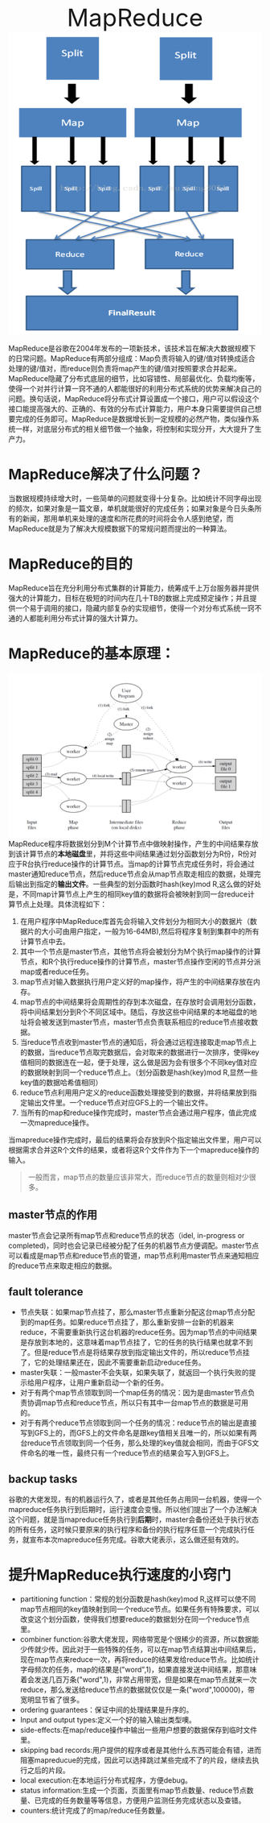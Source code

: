 <center><font size=10>MapReduce</font></center>

<div align=center><img width="600" height="600" src="https://github.com/sworduo/Course/blob/master/pic/MIT6.824/LEC-1/MapReduce-2.png" alt="overview"/></div>


MapReduce是谷歌在2004年发布的一项新技术，该技术旨在解决大数据规模下的日常问题。MapReduce有两部分组成：Map负责将输入的键/值对转换成适合处理的键/值对，而reduce则负责将map产生的键/值对按照要求合并起来。MapReduce隐藏了分布式底层的细节，比如容错性、局部最优化、负载均衡等，使得一个对并行计算一窍不通的人都能很好的利用分布式系统的优势来解决自己的问题。换句话说，MapReduce将分布式计算设置成一个接口，用户可以假设这个接口能提高强大的、正确的、有效的分布式计算能力，用户本身只需要提供自己想要完成的任务即可。MapReduce是数据增长到一定规模的必然产物，类似操作系统一样，对底层分布式的相关细节做一个抽象，将控制和实现分开，大大提升了生产力。  

#	MapReduce解决了什么问题？
当数据规模持续增大时，一些简单的问题就变得十分复杂。比如统计不同字母出现的频次，如果对象是一篇文章，单机就能很好的完成任务；如果对象是今日头条所有的新闻，那用单机来处理的速度和所花费的时间将会令人感到绝望，而MapReduce就是为了解决大规模数据下的常规问题而提出的一种算法。

#	MapReduce的目的
MapReduce旨在充分利用分布式集群的计算能力，统筹成千上万台服务器并提供强大的计算能力，目标在极短的时间内在几十TB的数据上完成预定操作；并且提供一个易于调用的接口，隐藏内部复杂的实现细节，使得一个对分布式系统一窍不通的人都能利用分布式计算的强大计算力。

#	MapReduce的基本原理：
![Execution overview](https://github.com/sworduo/Course/blob/master/pic/MIT6.824/LEC-1/MapReduce-1.png "overview")
MapReduce程序将数据划分到M个计算节点中做映射操作，产生的中间结果存放到该计算节点的**本地磁盘**里，并将这些中间结果通过划分函数划分为R份，R份对应于R台执行reduce操作的计算节点。当map的计算节点完成任务时，将会通过master通知reduce节点，然后reduce节点会从map节点取走相应的数据，处理完后输出到指定的**输出文件**。一些典型的划分函数时hash(key)mod R,这么做的好处是，不同map计算节点上产生的相同key值的数据将会被映射到同一台reduce计算节点上处理。具体流程如下：  
1.	在用户程序中MapReduce库首先会将输入文件划分为相同大小的数据片（数据片的大小可由用户指定，一般为16-64MB),然后将程序复制到集群中的所有计算节点中去。
2.	其中一个节点是master节点，其他节点将会被划分为M个执行map操作的计算节点，和R个执行reduce操作的计算节点，master节点操作空闲的节点并分派map或者reduce任务。
3.	map节点对输入数据执行用户定义好的map操作，将产生的中间结果存放在内存。
4.	map节点的中间结果将会周期性的存到本次磁盘，在存放时会调用划分函数，将中间结果划分到R个不同区域中。随后，存放这些中间结果的本地磁盘的地址将会被发送到master节点，master节点负责联系相应的reduce节点接收数据。
5.	当reduce节点收到master节点的通知后，将会通过远程连接取走map节点上的数据，当reduce节点取完数据后，会对取来的数据进行一次排序，使得key值相同的数据连在一起，便于处理，这么做是因为会有很多个不同key值对应的数据映射到同一个reduce节点上。（划分函数是hash(key)mod R,显然一些key值的数据哈希值相同）
6.	reduce节点利用用户定义的reduce函数处理接受到的数据，并将结果放到指定输出文件里。一个reduce节点对应GFS上的一个输出文件。
7.	当所有的map和reduce操作完成时，master节点会通过用户程序，值此完成一次mapreduce操作。  

当mapreduce操作完成时，最后的结果将会存放到R个指定输出文件里，用户可以根据需求合并这R个文件的结果，或者将这R个文件作为下一个mapreduce操作的输入。
>一般而言，map节点的数量应该非常大，而reduce节点的数量则相对少很多。

##	master节点的作用
master节点会记录所有map节点和reduce节点的状态（idel, in-progress or completed)，同时也会记录已经被分配了任务的机器节点方便调配。master节点可以看成是map节点和reduce节点的管道，map节点利用master节点来通知相应的reduce节点来取走相应的数据。

##	fault tolerance
*	节点失联：如果map节点挂了，那么master节点重新分配这台map节点分配到的map任务。如果reduce节点挂了，那么重新安排一台新的机器来reduce，不需要重新执行这台机器的reduce任务。因为map节点的中间结果是存放到本地的，这意味着map节点挂了，它的任务的执行结果也就拿不到了。但是reduce节点是将结果存放到指定输出文件的，所以reduce节点挂了，它的处理结果还在，因此不需要重新启动reduce任务。
*	master失联：一般master不会失联，如果失联了，就返回一个执行失败的提示给用户程序，让用户重新启动一个新的任务。
*	对于有两个map节点领取到同一个map任务的情况：因为是由master节点负责协调map节点和reduce节点，所以只有其中一台map节点的数据是可用的。
*	对于有两个reduce节点领取到同一个任务的情况：reduce节点的输出是直接写到GFS上的，而GFS上的文件命名是跟key值相关且唯一的，所以如果有两台reduce节点领取到同一个任务，那么处理的key值就会相同，而由于GFS文件命名的唯一性，最终只有一个reduce节点的结果会写入到GFS上。

##	backup tasks
谷歌的大佬发现，有的机器运行久了，或者是其他任务占用同一台机器，使得一个mapreduce任务执行到后期时，运行速度会变慢。所以他们提出了一个办法解决这个问题，就是当mapreduce任务执行到**后期**时，master会备份还处于执行状态的所有任务，这时候只要原来的执行程序和备份的执行程序任意一个完成执行任务，就宣布本次mapreduce任务完成。谷歌大佬表示，这么做还挺有效的。

#	提升MapReduce执行速度的小窍门
*	partitioning function：常规的划分函数是hash(key)mod R,这样可以使不同map节点相同的key值映射到同一个reduce节点。如果任务有特殊要求，可以改变这个划分函数，使得我们想要reduce的数据划分在同一个reduce节点里。
*	combiner function:谷歌大佬发现，网络带宽是个很稀少的资源，所以数据能少传就少传。因此对于一些特殊的任务，可以在map节点结算出中间结果后，现在map节点来reduce一次，再将reduce的结果发给reduce节点。比如统计字母频次的任务，map的结果是("word",1)，如果直接发送中间结果，那意味着会发送几百万条("word",1)，非常占用带宽，但是如果在map节点就来一次reduce，那么发送给reduce节点的数据就仅仅是一条("word",100000)，带宽明显节省了很多。
*	ordering guarantees：保证中间的处理结果是升序的。
*	Input and output types:定义一个好的输入输出类型噢。
*	side-effects:在map/reduce操作中输出一些用户想要的数据保存到临时文件里。
*	skipping bad records:用户提供的程序或者是其他什么东西可能会有错，进而阻塞mapreducue的完成，因此可以选择跳过某些完成不了的片段，继续去执行之后的片段。
*	local execution:在本地运行分布式程序，方便debug。
*	status information:生成一个页面，页面里有map节点数量、reduce节点数量、已完成的任务数量等等信息，方便用户监测任务完成状态以及查错。
*	counters:统计完成了的map/reduce任务数量。
